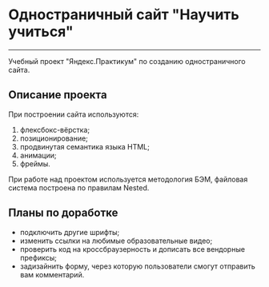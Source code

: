 # Одностраничный сайт "Научить учиться"
------
Учебный проект "Яндекс.Практикум" по созданию одностраничного сайта. 

## Описание проекта 

При построении сайта используются:
 1. флексбокс-вёрстка;
 2. позиционирование;
 3. продвинутая семантика языка HTML;
 4. анимации;
 5. фреймы.

При работе над проектом используется методология БЭМ, файловая система построена по правилам Nested.

## Планы по доработке
* подключить другие шрифты;
* изменить ссылки на любимые образовательные видео;
* проверить код на кроссбраузерность и дописать все вендорные префиксы;
* задизайнить форму, через которую пользователи смогут отправить вам комментарий.
